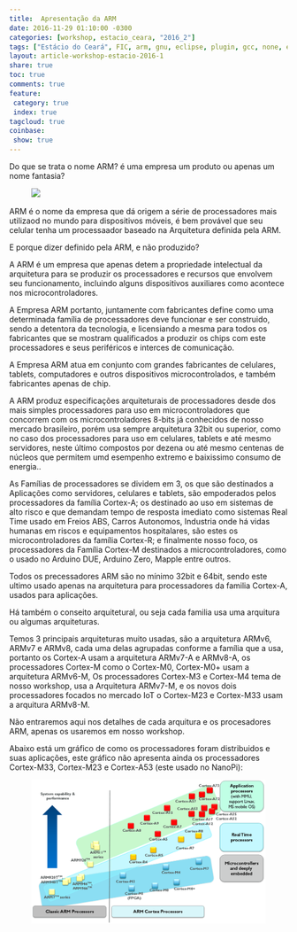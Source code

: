 ```yaml
---
title:  Apresentação da ARM
date: 2016-11-29 01:10:00 -0300
categories: [workshop, estacio_ceara, "2016_2"]
tags: ["Estácio do Ceará", FIC, arm, gnu, eclipse, plugin, gcc, none, eabi, Workshop, Apresentação]
layout: article-workshop-estacio-2016-1
share: true
toc: true
comments: true
feature:
 category: true
 index: true
tagcloud: true
coinbase:
 show: true
---
```


Do que se trata o nome ARM? é uma empresa um produto ou apenas um nome fantasia?

<!--more-->

<figure>
<img src="/images/arm/arm-cortex-a15-350x200.png/images/arm/arm-cortex-a15-350x200.png"></img>
</figure>

ARM é o nome da empresa que dá origem a série de processadores mais utilizaod no mundo para dispositivos móveis, é bem provável que seu celular tenha um processaador baseado na Arquitetura definida pela ARM.

E porque dizer definido pela ARM, e não produzido?

A ARM é um empresa que apenas detem a propriedade intelectual da arquitetura para se produzir os processadores e recursos que envolvem seu funcionamento, incluindo alguns dispositivos auxiliares como acontece nos microcontroladores.

A Empresa ARM portanto, juntamente com fabricantes define como uma determinada família de processadores deve funcionar e ser construido, sendo a detentora da tecnologia, e licensiando a mesma para todos os fabricantes que se mostram qualificados a produzir os chips com este processadores e seus periféricos e interces de comunicação.

A Empresa ARM atua em conjunto com grandes fabricantes de celulares, tablets, computadores e outros dispositivos microcontrolados, e também fabricantes apenas de chip.

A ARM produz especificações arquiteturais de processadores desde dos mais simples processadores para uso em microcontroladores que concorrem com os microcontroladores 8-bits já conhecidos de nosso mercado brasileiro, porém usa sempre arquitetura 32bit ou superior, como no caso dos processadores para uso em celulares, tablets e até mesmo servidores, neste último compostos por dezena ou até mesmo centenas de núcleos que permitem umd esempenho extremo e baixissimo consumo de energia..

As Famílias de processadores se dividem em 3, os que são destinados a Aplicações como servidores, celulares e tablets, são empoderados pelos processadores da família Cortex-A; os destinado ao uso em sistemas de alto risco e que demandam tempo de resposta imediato como sistemas Real Time usado em Freios ABS, Carros Autonomos, Industria onde há vidas humanas em riscos e equipamentos hospitalares, são estes os microcontroladores da família Cortex-R; e finalmente nosso foco, os processadores da Família Cortex-M destinados a microcontroladores, como o usado no Arduino DUE, Arduino Zero, Mapple entre outros.

Todos os precessadores ARM são no mínimo 32bit e 64bit, sendo este ultimo usado apenas na arquitetura para processadores da familia Cortex-A, usados para aplicações.

Há também o conseito arquitetural, ou seja cada familia usa uma arquitura ou algumas arquiteturas.

Temos 3 principais arquiteturas muito usadas, são a arquitetura ARMv6, ARMv7 e ARMv8, cada uma delas agrupadas conforme a família que a usa, portanto os Cortex-A usam a arquitetura ARMv7-A e ARMv8-A, os processadores Cortex-M como o Cortex-M0, Cortex-M0+ usam a arquitetura ARMv6-M, Os processadores Cortex-M3 e Cortex-M4 tema de nosso workshop, usa a Arquitetura ARMv7-M, e os novos dois processadores focados no mercado IoT o Cortex-M23 e Cortex-M33 usam a arquitura ARMv8-M.

Não entraremos aqui nos detalhes de cada arquitura e os procesadores ARM, apenas os usaremos em nosso workshop.

Abaixo está um gráfico de como os processadores foram distribuidos e suas aplicações, este gráfico não apresenta ainda os processadores Cortex-M33, Cortex-M23 e Cortex-A53 (este usado no NanoPi):

<figure>
<img src="/images/arm/processadores-arm-performance-vs-aplicacao.png"></img>
<figcapture></figcapture>
</figure>
